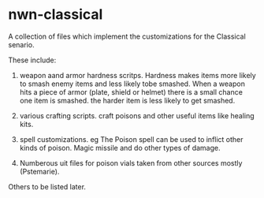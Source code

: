 # nwn-classical
A collection of files which implement the customizations for the Classical senario.

These include:
1) weapon aand armor hardness scritps.  Hardness makes items more likely to smash enemy items and less likely tobe smashed.   When a weapon hits a piece of armor (plate, shield or helmet)  there is a small chance one item is smashed.  the harder item is less likely to get smashed.

2) various crafting scripts.  craft poisons and other useful items like healing kits.

3) spell customizations.  eg The Poison spell can be used to inflict other kinds of poison.   Magic missile and do other types of damage.

4) Numberous uit files for poison vials taken from other sources mostly (Pstemarie).

Others to be listed later.